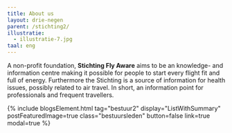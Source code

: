 ```yaml
---
title: About us
layout: drie-negen
parent: /stichting2/
illustratie:
  - illustratie-7.jpg
taal: eng
---
```


A non-profit foundation, **Stichting Fly Aware** aims to be an knowledge- and information centre making it possible for people to start every flight fit and full of energy. Furthermore the Stichting is a source of information for health issues, possibly related to air travel.
In short, an information point for professionals and frequent travellers.

{% include blogsElement.html tag="bestuur2" display="ListWithSummary" postFeaturedImage=true class="bestuursleden" button=false link=true modal=true %}